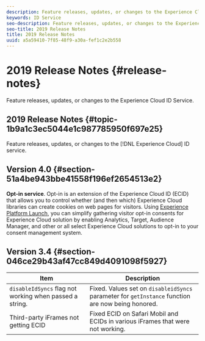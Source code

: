 ```yaml
---
description: Feature releases, updates, or changes to the Experience Cloud ID Service.
keywords: ID Service
seo-description: Feature releases, updates, or changes to the Experience Cloud ID Service.
seo-title: 2019 Release Notes
title: 2019 Release Notes
uuid: a5a59410-7f85-48f9-a30a-fef1c2e2b558
---
```


# 2019 Release Notes {#release-notes}

Feature releases, updates, or changes to the Experience Cloud ID Service.

## 2019 Release Notes {#topic-1b9a1c3ec5044e1c987785950f697e25}

Feature releases, updates, or changes to the [!DNL Experience Cloud] ID service.

## Version 4.0 {#section-51a4be943bbe41558f196ef2654513e2}

**Opt-in service**. Opt-in is an extension of the Experience Cloud ID (ECID) that allows you to control whether (and then which) Experience Cloud libraries can create cookies on web pages for visitors. Using [Experience Platform Launch](https://docs.adobelaunch.com/), you can simplify gathering visitor opt-in consents for Experience Cloud solution by enabling Analytics, Target, Audience Manager, and other or all select Experience Cloud solutions to opt-in to your consent management system.

## Version 3.4 {#section-046ce29b43af47cc849d4091098f5927}

|  Item  | Description  |
|---|---|
| `disableIdSyncs` flag not working when passed a string.  |Fixed. Values set on `disableidSyncs` parameter for `getInstance` function are now being honored.  |
|  Third-party iFrames not getting ECID  | Fixed ECID on Safari Mobil and ECIDs in various iFrames that were not working.  |

